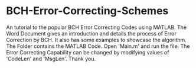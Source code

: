 # BCH-Error-Correcting-Schemes
An tutorial to the popular BCH Error Correcting Codes using MATLAB. The Word Document gives an introduction and details the process of Error Correction by BCH. It also has some examples to showcase the algorithm. The Folder contains the MATLAB Code. Open 'Main.m' and run the file. The Error Correcting Capability can be changed by modifying values of 'CodeLen' and 'MsgLen'. Thank you.
